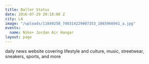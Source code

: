 ```yaml
---
title: Baller Status
date: 2016-07-29 20:18:00 Z
city: LA
image: "/uploads/11849258_740314229407353_1065966941_a.jpg"
events:
  name: Nike+ Jordan Air Hangar
layout: page
---
```


daily news website covering lifestyle and culture, music, streetwear, sneakers, sports, and more